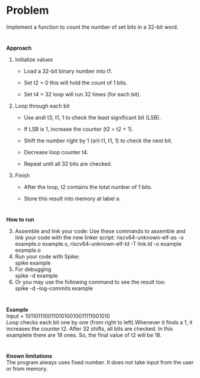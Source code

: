 # Problem
Implement a function to count the number of set bits in a 32-bit word. 
#
**Approach**

1. Initialize values

    - Load a 32-bit binary number into t1.

    - Set t2 = 0  this will hold the count of 1 bits.

    - Set t4 = 32  loop will run 32 times (for each bit).

2. Loop through each bit

   - Use andi t3, t1, 1 to check the least significant bit (LSB).

   - If LSB is 1, increase the counter (t2 = t2 + 1).

   - Shift the number right by 1 (srli t1, t1, 1) to check the next bit.

    - Decrease loop counter t4.

   - Repeat until all 32 bits are checked.

3. Finish

   - After the loop, t2 contains the total number of 1 bits.

   - Store this result into memory at label a.
#
**How to run**

3.	Assemble and link your code: Use these commands to assemble and link your code with the new linker script:
riscv64-unknown-elf-as -o example.o example.s, 
riscv64-unknown-elf-ld -T link.ld -o example example.o
4.	Run your code with Spike:  
spike example
5.	For debugging  
spike -d example
6.	Or you may use the following command to see the result too:  
spike -d –log-commits example
#
**Example**  
Input = 10110111001101010010011111001010  
Loop checks each bit one by one (from right to left).Whenever it finds a 1, it increases the counter t2.
After 32 shifts, all bits are checked.
In this examplete there are 18 ones.
So, the final value of t2 will be 18.

#
**Known limitations**  
 The program always uses fixed number. It does not take input from the user or from memory.
